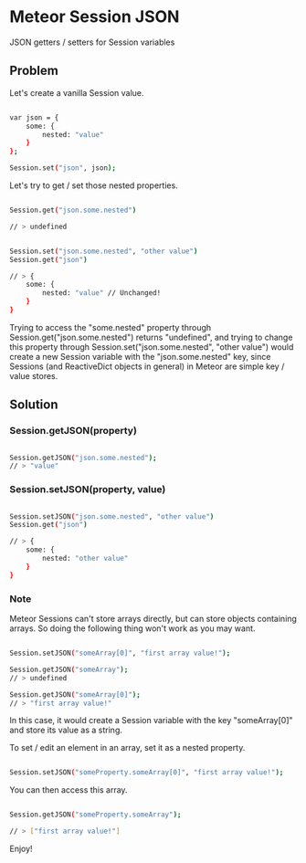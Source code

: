 Meteor Session JSON
===================

JSON getters / setters for Session variables

Problem
-------

Let's create a vanilla Session value.

``` sh

var json = { 
	some: {
		nested: "value"
	}
};

Session.set("json", json);

```

Let's try to get / set those nested properties.

``` sh

Session.get("json.some.nested")

// > undefined

```

``` sh

Session.set("json.some.nested", "other value")
Session.get("json")

// > { 
	some: {
		nested: "value" // Unchanged!
	}
}

```

Trying to access the "some.nested" property through Session.get("json.some.nested") returns "undefined", and trying to change this property through Session.set("json.some.nested", "other value") would create a new Session variable with the "json.some.nested" key, since Sessions (and ReactiveDict objects in general) in Meteor are simple key / value stores.

Solution
--------

### Session.getJSON(property)

``` sh

Session.getJSON("json.some.nested");
// > "value"

```

### Session.setJSON(property, value)

``` sh

Session.setJSON("json.some.nested", "other value")
Session.get("json")

// > { 
	some: {
		nested: "other value"
	}
}

```

### Note

Meteor Sessions can't store arrays directly, but can store objects containing arrays. So doing the following thing won't work as you may want.

``` sh

Session.setJSON("someArray[0]", "first array value!");

Session.getJSON("someArray");
// > undefined

Session.getJSON("someArray[0]");
// > "first array value!"

```

In this case, it would create a Session variable with the key "someArray[0]" and store its value as a string. 

To set / edit an element in an array, set it as a nested property.

``` sh

Session.setJSON("someProperty.someArray[0]", "first array value!");

```

You can then access this array.

``` sh

Session.getJSON("someProperty.someArray");

// > ["first array value!"]

```

Enjoy!